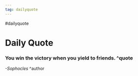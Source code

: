 ```yaml
---
tag: dailyquote
---
```


#dailyquote

# Daily Quote

### You win the victory when you yield to friends. ^quote
*-Sophocles* ^author
